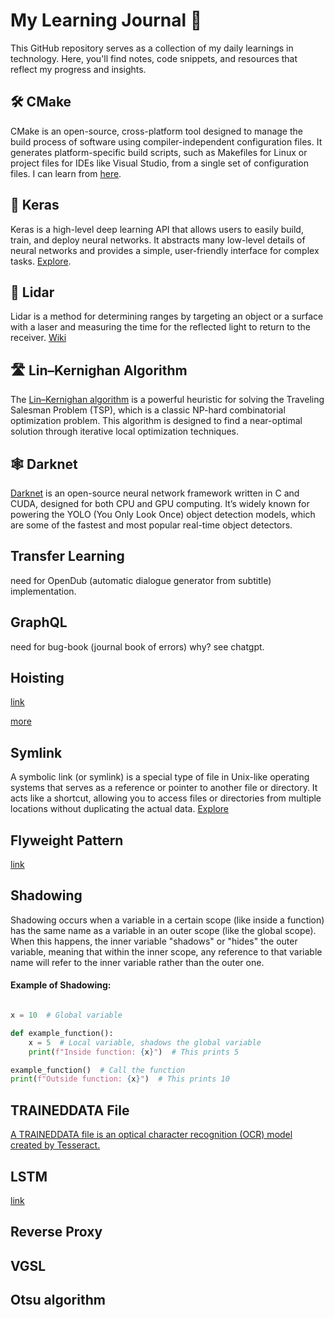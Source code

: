 # My Learning Journal 🥜

This GitHub repository serves as a collection of my daily learnings in technology. Here, you'll find notes, code snippets, and resources that reflect my progress and insights.

## 🛠️ CMake

CMake is an open-source, cross-platform tool designed to manage the build process of software using compiler-independent configuration files. It generates platform-specific build scripts, such as Makefiles for Linux or project files for IDEs like Visual Studio, from a single set of configuration files. I can learn from [here](https://cmake.org/getting-started/).

## 🧠 Keras

Keras is a high-level deep learning API that allows users to easily build, train, and deploy neural networks. It abstracts many low-level details of neural networks and provides a simple, user-friendly interface for complex tasks. [Explore](https://www.notion.so/Keras-e2587ac62cf14f1aa3bf410feaf480b4).

## 🔦 Lidar

Lidar is a method for determining ranges by targeting an object or a surface with a laser and measuring the time for the reflected light to return to the receiver. [Wiki](https://en.wikipedia.org/wiki/Lidar)

## 🛣️ Lin–Kernighan Algorithm

The [Lin–Kernighan algorithm](https://en.wikipedia.org/wiki/Lin%E2%80%93Kernighan_heuristic) is a powerful heuristic for solving the Traveling Salesman Problem (TSP), which is a classic NP-hard combinatorial optimization problem. This algorithm is designed to find a near-optimal solution through iterative local optimization techniques.

##  🕸️ Darknet
[Darknet](https://pjreddie.com/darknet/) is an open-source neural network framework written in C and CUDA, designed for both CPU and GPU computing. It’s widely known for powering the YOLO (You Only Look Once) object detection models, which are some of the fastest and most popular real-time object detectors.

## Transfer Learning 
need for OpenDub (automatic dialogue generator from subtitle) implementation.

## GraphQL 
need for bug-book (journal book of errors) why? see chatgpt.

## Hoisting 
[link](https://www.digitalocean.com/community/tutorials/understanding-hoisting-in-javascript)

[more](https://github.com/yangshun/top-javascript-interview-questions?trk=feed_main-feed-card_feed-article-content)

## Symlink
A symbolic link (or symlink) is a special type of file in Unix-like operating systems that serves as a reference or pointer to another file or directory. It acts like a shortcut, allowing you to access files or directories from multiple locations without duplicating the actual data. [Explore](https://en.wikipedia.org/wiki/Symbolic_link)

## Flyweight Pattern
[link](https://refactoring.guru/design-patterns/flyweight)

## Shadowing
Shadowing occurs when a variable in a certain scope (like inside a function) has the same name as a variable in an outer scope (like the global scope). When this happens, the inner variable "shadows" or "hides" the outer variable, meaning that within the inner scope, any reference to that variable name will refer to the inner variable rather than the outer one.
#### Example of Shadowing:

```python

x = 10  # Global variable

def example_function():
    x = 5  # Local variable, shadows the global variable
    print(f"Inside function: {x}")  # This prints 5

example_function()  # Call the function
print(f"Outside function: {x}")  # This prints 10
```

## TRAINEDDATA File

[A TRAINEDDATA file is an optical character recognition (OCR) model created by Tesseract.](https://fileinfo.com/extension/traineddata)

## LSTM
[link](https://colah.github.io/posts/2015-08-Understanding-LSTMs/)

## Reverse Proxy

## VGSL
## Otsu algorithm
